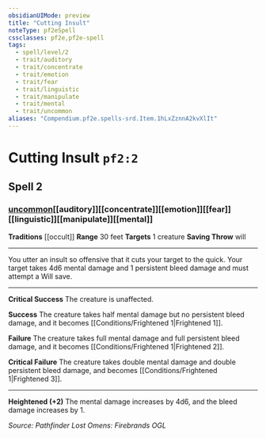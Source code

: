 ```yaml
---
obsidianUIMode: preview
title: "Cutting Insult"
noteType: pf2eSpell
cssclasses: pf2e,pf2e-spell
tags:
  - spell/level/2
  - trait/auditory
  - trait/concentrate
  - trait/emotion
  - trait/fear
  - trait/linguistic
  - trait/manipulate
  - trait/mental
  - trait/uncommon
aliases: "Compendium.pf2e.spells-srd.Item.1hLxZznnA2kvXlIt" 
---
```

# Cutting Insult  `pf2:2`  
## Spell 2
### [uncommon](uncommon "Uncommon Rarity Trait")[[auditory]][[concentrate]][[emotion]][[fear]][[linguistic]][[manipulate]][[mental]]
**Traditions** [[occult]]
**Range** 30 feet
**Targets** 1 creature
**Saving Throw**  will
* * * 
You utter an insult so offensive that it cuts your target to the quick. Your target takes 4d6 mental damage and 1 persistent bleed damage and must attempt a Will save.

* * *

**Critical Success** The creature is unaffected.

**Success** The creature takes half mental damage but no persistent bleed damage, and it becomes [[Conditions/Frightened 1|Frightened 1]].

**Failure** The creature takes full mental damage and full persistent bleed damage, and it becomes [[Conditions/Frightened 1|Frightened 2]].

**Critical Failure** The creature takes double mental damage and double persistent bleed damage, and becomes [[Conditions/Frightened 1|Frightened 3]].

* * *

**Heightened (+2)** The mental damage increases by 4d6, and the bleed damage increases by 1.

*Source: Pathfinder Lost Omens: Firebrands*
*OGL*